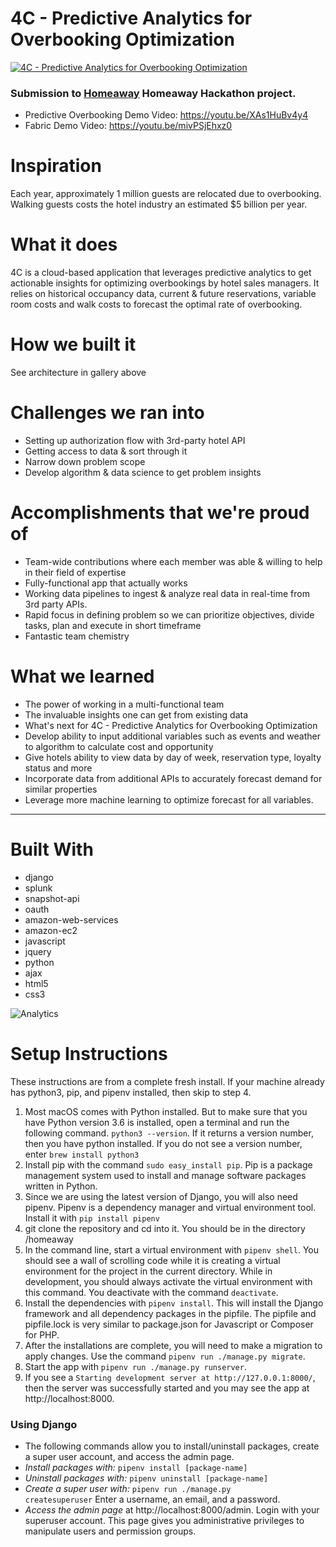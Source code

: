 # 4C - Predictive Analytics for Overbooking Optimization
[![4C - Predictive Analytics for Overbooking Optimization](https://i.imgur.com/4br6Eb7.png)](https://youtu.be/XAs1HuBv4y4)

### Submission to [Homeaway](https://devpost.com/software/4c-predictive-analytics-for-overbooking-optimization) Homeaway Hackathon project.

- Predictive Overbooking Demo Video: https://youtu.be/XAs1HuBv4y4
- Fabric Demo Video: https://youtu.be/mivPSjEhxz0

# Inspiration
Each year, approximately 1 million guests are relocated due to overbooking. Walking guests costs the hotel industry an estimated $5 billion per year.

# What it does
4C is a cloud-based application that leverages predictive analytics to get actionable insights for optimizing overbookings by hotel sales managers. It relies on historical occupancy data, current & future reservations, variable room costs and walk costs to forecast the optimal rate of overbooking.

# How we built it
See architecture in gallery above

# Challenges we ran into
- Setting up authorization flow with 3rd-party hotel API
- Getting access to data & sort through it
- Narrow down problem scope
- Develop algorithm & data science to get problem insights

# Accomplishments that we're proud of
- Team-wide contributions where each member was able & willing to help in their field of expertise
- Fully-functional app that actually works
- Working data pipelines to ingest & analyze real data in real-time from 3rd party APIs.
- Rapid focus in defining problem so we can prioritize objectives, divide tasks, plan and execute in short timeframe
- Fantastic team chemistry

# What we learned
- The power of working in a multi-functional team
- The invaluable insights one can get from existing data
- What's next for 4C - Predictive Analytics for Overbooking Optimization
- Develop ability to input additional variables such as events and weather to algorithm to calculate cost and opportunity
- Give hotels ability to view data by day of week, reservation type, loyalty status and more
- Incorporate data from additional APIs to accurately forecast demand for similar properties
- Leverage more machine learning to optimize forecast for all variables.
------
# Built With
- django
- splunk
- snapshot-api
- oauth
- amazon-web-services
- amazon-ec2
- javascript
- jquery
- python
- ajax
- html5
- css3

![Analytics](https://media.giphy.com/media/l46Cy1rHbQ92uuLXa/giphy.gif) 
 
# Setup Instructions

These instructions are from a complete fresh install. If your machine already has python3, pip, and pipenv installed, then skip to step 4.

1. Most macOS comes with Python installed. But to make sure that you have Python version 3.6 is installed, open a terminal and run the following command. `python3 --version`. If it returns a version number, then you have python installed. If you do not see a version number, enter `brew install python3`
2. Install pip with the command `sudo easy_install pip`. Pip is a package management system used to install and manage software packages written in Python.
3. Since we are using the latest version of Django, you will also need pipenv. Pipenv is a dependency manager and virtual environment tool. Install it with `pip install pipenv`
4. git clone the repository and cd into it. You should be in the directory /homeaway
5. In the command line, start a virtual environment with `pipenv shell`. You should see a wall of scrolling code while it is creating a virtual environment for the project in the current directory. While in development, you should always activate the virtual environment with this command. You deactivate with the command `deactivate`.
6. Install the dependencies with `pipenv install`. This will install the Django framework and all dependency packages in the pipfile. The pipfile and pipfile.lock is very similar to package.json for Javascript or Composer for PHP.
7. After the installations are complete, you will need to make a migration to apply changes. Use the command `pipenv run ./manage.py migrate`.
8. Start the app with `pipenv run ./manage.py runserver`.
9. If you see a `Starting development server at http://127.0.0.1:8000/`, then the server was successfully started and you may see the app at http://localhost:8000.  



### Using Django
- The following commands allow you to install/uninstall packages, create a super user account, and access the admin page.
- *Install packages with:* `pipenv install [package-name]`
- *Uninstall packages with:* `pipenv uninstall [package-name]`
- *Create a super user with:* `pipenv run ./manage.py createsuperuser` Enter a username, an email, and a password.
- *Access the admin page* at http://localhost:8000/admin. Login with your superuser account. This page gives you administrative privileges to manipulate users and permission groups.
